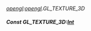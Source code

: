 _[opengl](../../modules/opengl/opengl-module.md):[opengl](../../modules/opengl/opengl-module.md).GL\_TEXTURE\_3D_
##### Const GL\_TEXTURE\_3D:[Int](../../modules/wonkey/wonkey-types-int.md)
